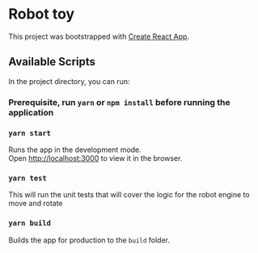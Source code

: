 # Robot toy

This project was bootstrapped with [Create React App](https://github.com/facebook/create-react-app).

## Available Scripts

In the project directory, you can run:

### Prerequisite, run `yarn` or `npm install` before running the application

### `yarn start`

Runs the app in the development mode.\
Open [http://localhost:3000](http://localhost:3000) to view it in the browser.

### `yarn test`

This will run the unit tests that will cover the logic for the robot engine to move and rotate

### `yarn build`

Builds the app for production to the `build` folder.

